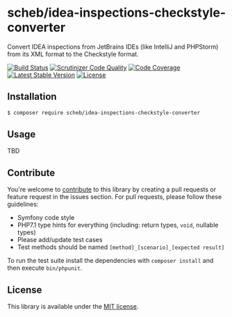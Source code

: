 scheb/idea-inspections-checkstyle-converter
===========================================

Convert IDEA inspections from JetBrains IDEs (like IntelliJ and PHPStorm) from its XML format to the Checkstyle format.

[![Build Status](https://travis-ci.org/scheb/idea-inspections-checkstyle-converter.svg?branch=master)](https://travis-ci.org/scheb/idea-inspections-checkstyle-converter)
[![Scrutinizer Code Quality](https://scrutinizer-ci.com/g/scheb/idea-inspections-checkstyle-converter/badges/quality-score.png?b=master)](https://scrutinizer-ci.com/g/scheb/scheb/idea-inspections-checkstyle-converter/?branch=master)
[![Code Coverage](https://scrutinizer-ci.com/g/scheb/idea-inspections-checkstyle-converter/badges/coverage.png?b=master)](https://scrutinizer-ci.com/g/scheb/idea-inspections-checkstyle-converter/?branch=master)
[![Latest Stable Version](https://poser.pugx.org/scheb/idea-inspections-checkstyle-converter/v/stable.svg)](https://packagist.org/packages/scheb/idea-inspections-checkstyle-converter)
[![License](https://poser.pugx.org/scheb/idea-inspections-checkstyle-converter/license.svg)](https://packagist.org/packages/scheb/idea-inspections-checkstyle-converter)

Installation
------------

```bash
$ composer require scheb/idea-inspections-checkstyle-converter
```

Usage
-----

TBD 

Contribute
----------
You're welcome to [contribute](https://github.com/scheb/idea-inspections-checkstyle-converter/graphs/contributors) to
this library by creating a pull requests or feature request in the issues section. For pull requests, please follow
these guidelines:

- Symfony code style
- PHP7.1 type hints for everything (including: return types, `void`, nullable types)
- Please add/update test cases
- Test methods should be named `[method]_[scenario]_[expected result]`

To run the test suite install the dependencies with `composer install` and then execute `bin/phpunit`.

License
-------
This library is available under the [MIT license](LICENSE).

